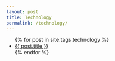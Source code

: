 ```yaml
---
layout: post
title: Technology
permalink: /technology/
---
```

<ul>
  {% for post in site.tags.technology %}
    <li><a href="{{ post.url }}">{{ post.title }}</a></li>
  {% endfor %}
</ul>
